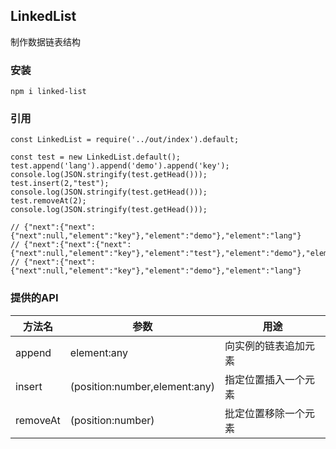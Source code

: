 ## LinkedList
制作数据链表结构

### 安装
```
npm i linked-list
```

### 引用
``` JS
const LinkedList = require('../out/index').default;

const test = new LinkedList.default();
test.append('lang').append('demo').append('key');
console.log(JSON.stringify(test.getHead()));
test.insert(2,"test");
console.log(JSON.stringify(test.getHead()));
test.removeAt(2);
console.log(JSON.stringify(test.getHead()));

// {"next":{"next":{"next":null,"element":"key"},"element":"demo"},"element":"lang"}
// {"next":{"next":{"next":{"next":null,"element":"key"},"element":"test"},"element":"demo"},"element":"lang"}
// {"next":{"next":{"next":null,"element":"key"},"element":"demo"},"element":"lang"}
```

### 提供的API


方法名 | 参数 | 用途
---------|----------|---------
 append | element:any | 向实例的链表追加元素
 insert | (position:number,element:any) | 指定位置插入一个元素
 removeAt | (position:number) | 批定位置移除一个元素